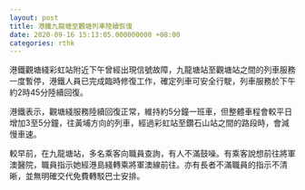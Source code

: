 ```yaml
---
layout: post
title: 港鐵九龍塘至觀塘列車陸續恢復
date: 2020-09-16 15:13:05.000000000 +08:00
categories: rthk
---
```


港鐵觀塘綫彩虹站附近下午曾經出現信號故障，九龍塘站至觀塘站之間的列車服務一度暫停，港鐵人員已完成臨時修復工作，確定列車可安全行駛，列車服務於下午約2時45分陸續回復。

港鐵表示，觀塘綫服務陸續回復正常，維持約5分鐘一班車，但整體車程會較平日增加3至5分鐘，往黃埔方向的列車，經過彩虹站至鑽石山站之間的路段時，會減慢車速。

較早前，在九龍塘站，多名乘客向職員查詢，有人不滿鼓噪。有乘客說想前往將軍澳醫院，職員指示她經港島綫轉乘將軍澳線前往。亦有長者不滿職員的指示不清晰，並無明確交代免費轉駁巴士安排。
